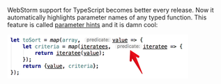WebStorm support for TypeScript becomes better every release. Now it automatically highlights parameter names of any typed function. This feature is called [parameter hints](https://goo.gl/4YBsCu) and it is damn cool:

![WebStorm auto highlight](images/ts-params-naming.png)
